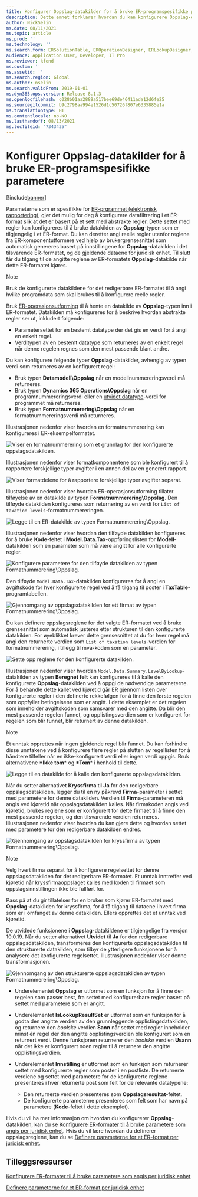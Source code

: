 ```yaml
---
title: Konfigurer Oppslag-datakilder for å bruke ER-programspesifikke parametere
description: Dette emnet forklarer hvordan du kan konfigurere Oppslag-datakilder i ER-formater (elektronisk rapportering) for å bruker parametere som er spesifikek for ER-programmet.
author: NickSelin
ms.date: 08/11/2021
ms.topic: article
ms.prod: ''
ms.technology: ''
ms.search.form: ERSolutionTable, EROperationDesigner, ERLookupDesigner, ERComponentLookupStructureEditing
audience: Application User, Developer, IT Pro
ms.reviewer: kfend
ms.custom: ''
ms.assetid: ''
ms.search.region: Global
ms.author: nselin
ms.search.validFrom: 2019-01-01
ms.dyn365.ops.version: Release 8.1.3
ms.openlocfilehash: c028b01aa2889a517bee69de46411ada12d6fe25
ms.sourcegitcommit: b9c2798aa994e1526d1c50726f807e6335885e1a
ms.translationtype: HT
ms.contentlocale: nb-NO
ms.lasthandoff: 08/13/2021
ms.locfileid: "7343435"
---
```

# <a name="configure-lookup-data-sources-to-use-er-application-specific-parameters"></a>Konfigurer Oppslag-datakilder for å bruke ER-programspesifikke parametere 

[!include[banner](../includes/banner.md)]

Parameterne som er spesifikke for [ER-prgrammet (elektronisk rapportering)](general-electronic-reporting.md), gjør det mulig for deg å konfigurere datafiltrering i et ER-format slik at det er basert på et sett med abstrakte regler. Dette settet med regler kan konfigureres til å bruke datakilden av **Oppslag**-typen som er tilgjengelig i et ER-format. Du kan deretter angi reelle regler utenfor reglene fra ER-komponentutformere ved hjelp av brukergrensesnittet som automatisk genereres basert på innstillingene for **Oppslag**-datakilden i det tilsvarende ER-formatet, og de gjeldende dataene for juridisk enhet. Til slutt får du tilgang til de angitte reglene av ER-formatets **Oppslag**-datakilde når dette ER-formatet kjøres.

> [!NOTE]
> Bruk de konfigurerte datakildene for det redigerbare ER-formatet til å angi hvilke programdata som skal brukes til å konfigurere reelle regler.

Bruk [ER-operasjonsutforming](general-electronic-reporting.md#building-a-format-that-uses-a-data-model-as-a-base) til å hente en datakilde av **Oppslag**-typen inn i ER-formatet. Datakilden må konfigureres for å beskrive hvordan abstrakte regler ser ut, inkludert følgende:

   - Parametersettet for en bestemt datatype der det gis en verdi for å angi en enkelt regel.
   - Verditypen av en bestemt datatype som returneres av en enkelt regel når denne regelen regnes som den mest passende blant andre.

Du kan konfigurere følgende typer **Oppslag**-datakilder, avhengig av typen verdi som returneres av en konfigurert regel:

   - Bruk typen **Datamodell\Oppslag** når en modellnummereringsverdi må returneres.
   - Bruk typen **Dynamics 365 Operations\Oppslag** når en programnummereringsverdi eller en [utvidet datatype](../extensibility/extensible-edts.md)-verdi for programmet må returneres.
   - Bruk typen **Formatnummerering\Oppslag** når en formatnummereringsverdi må returneres.

Illustrasjonen nedenfor viser hvordan en formatnummerering kan konfigureres i ER-eksempelformatet.

   ![Viser en formatnummerering som et grunnlag for den konfigurerte oppslagsdatakilden.](./media/er-lookup-data-sources-img1.gif)

Illustrasjonen nedenfor viser formatkomponentene som ble konfigurert til å rapportere forskjellige typer avgifter i en annen del av en generert rapport.

   ![Viser formatdelene for å rapportere forskjellige typer avgifter separat.](./media/er-lookup-data-sources-img2.png)

Illustrasjonen nedenfor viser hvordan ER-operasjonsutforming tillater tilføyelse av en datakilde av typen **Formatnummerering\Oppslag**.  Den tilføyde datakilden konfigureres som returnering av en verdi for `List of taxation levels`-formatnummereringen.

   ![Legge til en ER-datakilde av typen Formatnummerering\Oppslag.](./media/er-lookup-data-sources-img3.gif)

Illustrasjonen nedenfor viser hvordan den tilføyde datakilden konfigureres for å bruke **Kode**-feltet i **Model.Data.Tax**-oppføringslisten for **Modell**-datakilden som en parameter som må være angitt for alle konfigurerte regler.

![Konfigurere parametere for den tilføyde datakilden av typen Formatnummerering\Oppslag.](./media/er-lookup-data-sources-img4.gif)

Den tilføyde `Model.Data.Tax`-datakilden konfigureres for å angi en avgiftskode for hver konfigurerte regel ved å få tilgang til poster i **TaxTable**-programtabellen.

   ![Gjennomgang av oppslagsdatakilden for ett firmat av typen Formatnummerering\Oppslag.](./media/er-lookup-data-sources-img5.gif)

Du kan definere oppslagsreglene for det valgte ER-formatet ved å bruke grensesnittet som automatisk justeres etter strukturen til den konfigurerte datakilden. For øyeblikket krever dette grensesnittet at du for hver regel må angi den returnerte verdien som `List of taxation levels`-verdien for formatnummerering, i tillegg til mva-koden som en parameter.

   ![Sette opp reglene for den konfigurerte datakilden.](./media/er-lookup-data-sources-img6.gif)

Illustrasjonen nedenfor viser hvordan `Model.Data.Summary.LevelByLookup`-datakilden av typen **Beregnet felt** kan konfigureres til å kalle den konfigurerte **Oppslag**-datakilden ved å oppgi de nødvendige parameterne. For å behandle dette kallet ved kjøretid går ER gjennom listen over konfigurerte regler i den definerte rekkefølgen for å finne den første regelen som oppfyller betingelsene som er angitt. I dette eksemplet er det regelen som inneholder avgiftskoden som samsvarer med den angitte. Da blir den mest passende regelen funnet, og opplistingsverdien som er konfigurert for regelen som blir funnet, blir returnert av denne datakilden.

> [!NOTE]
> Et unntak opprettes når ingen gjeldende regel blir funnet. Du kan forhindre disse unntakene ved å konfigurere flere regler på slutten av regellisten for å håndtere tilfeller når en ikke-konfigurert verdi eller ingen verdi oppgis. Bruk alternativene **\*Ikke tom**\* og **\*Tom**\* i henhold til dette.  
>
> ![Legge til en datakilde for å kalle den konfigurerte oppslagsdatakilden.](./media/er-lookup-data-sources-img7.png)

Når du setter alternativet **Kryssfirma** til **Ja** for den redigerbare oppslagsdatakilden, legger du til en ny påkrevd **Firma**-parameter i settet med parametere for denne datakilden. Verdien til **Firma**-parameteren må angis ved kjøretid når oppslagsdatakilden kalles. Når firmakoden angis ved kjøretid, brukes reglene som er konfigurert for dette firmaet til å finne den mest passende regelen, og den tilsvarende verdien returneres. Illustrasjonen nedenfor viser hvordan du kan gjøre dette og hvordan settet med parametere for den redigerbare datakilden endres.

   ![Gjennomgang av oppslagsdatakilden for kryssfirma av typen Formatnummerering\Oppslag.](./media/er-lookup-data-sources-img8.gif)

> [!NOTE]
> Velg hvert firma separat for å konfigurere regelsettet for denne oppslagsdatakilden for det redigerbare ER-formatet. Et unntak inntreffer ved kjøretid når kryssfirmaoppslaget kalles med koden til firmaet som oppslagsinnstillingen ikke ble fullført for.
>
> Pass på at du gir tillatelser for en bruker som kjører ER-formatet med **Oppslag**-datakilden for kryssfirma, for å få tilgang til dataene i hvert firma som er i omfanget av denne datakilden. Ellers opprettes det et unntak ved kjøretid.

De utvidede funksjonene i **Oppslag**-datakildene er tilgjengelige fra versjon 10.0.19. Når du setter alternativet **Utvidet** til **Ja** for den redigerbare oppslagsdatakilden, transformeres den konfigurerte oppslagsdatakilden til den strukturerte datakilden, som tilbyr de ytterligere funksjonene for å analysere det konfigurerte regelsettet. Illustrasjonen nedenfor viser denne transformasjonen.

   ![Gjennomgang av den strukturerte oppslagsdatakilden av typen Formatnummerering\Oppslag.](./media/er-lookup-data-sources-img9.gif)

- Underelementet **Oppslag** er utformet som en funksjon for å finne den regelen som passer best, fra settet med konfigurerbare regler basert på settet med parametere som er angitt.
- Underelementet **IsLookupResultSet** er utformet som en funksjon for å godta den angitte verdien av den grunnleggende opplistingsdatakilden, og returnere den *boolske* verdien **Sann** når settet med regler inneholder minst én regel der den angitte opplistingsverdien ble konfigurert som en returnert verdi. Denne funksjonen returnerer den *boolske* verdien **Usann** når det ikke er konfigurert noen regler til å returnere den angitte opplistingsverdien.
- Underelementet **Innstilling** er utformet som en funksjon som returnerer settet med konfigurerte regler som poster i en postliste. De returnerte verdiene og settet med parametere for de konfigurerte reglene presenteres i hver returnerte post som felt for de relevante datatypene:

    - Den returnerte verdien presenteres som **Oppslagsresultat**-feltet.
    - De konfigurerte parameterne presenteres som felt som har navn på parametere (**Kode**-feltet i dette eksemplet).

Hvis du vil ha mer informasjon om hvordan du konfigurerer **Oppslag**-datakilden, kan du se [Konfigurere ER-formater til å bruke parametere som angis per juridisk enhet](er-app-specific-parameters-configure-format.md). Hvis du vil lære hvordan du definerer oppslagsreglene, kan du se [Definere parameterne for et ER-format per juridisk enhet](er-app-specific-parameters-set-up.md).

## <a name="additional-resources"></a>Tilleggsressurser

[Konfigurere ER-formater til å bruke parametere som angis per juridisk enhet](er-app-specific-parameters-configure-format.md)

[Definere parameterne for et ER-format per juridisk enhet](er-app-specific-parameters-set-up.md)
